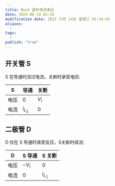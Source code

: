 ```yaml
---
title: Buck 器件电流电压
date: 2023-06-14 01:34
modification date: 2023 六月 14日 星期三 01:34:43
aliases:
  - 
tags:
  - 
publish: "true"
---
```


## 开关管 S

S 在导通时流过电流，关断时承受电压:

| S    | 导通        | 关断    |
| ---- | ----------- | ------- |
| 电压 | 0           | $V_{i}$ |
| 电流 | $i_{L_{1}}$ | 0        |

## 二极管 D

D 仅在 S 导通时承受反压，S关断时续流:

| D    | S 导通   | S 关断 |
| ---- | -------- | ------ |
| 电压 | $-V_{i}$ | 0      |
| 电流 | 0        | $i_{L_{1}}$       |
